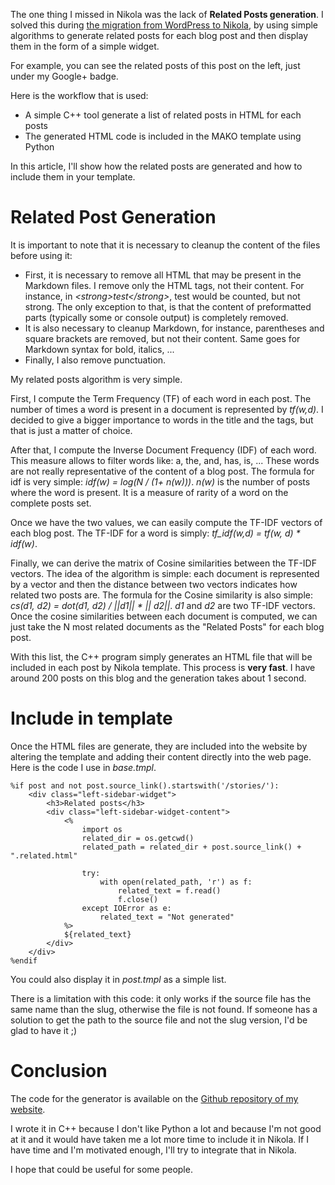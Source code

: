 The one thing I missed in Nikola was the lack of **Related Posts generation**. I solved this during [the migration from WordPress to Nikola](http://baptiste-wicht.com/posts/2014/03/migrated-from-wordpress-to-nikola.html), by using simple algorithms to generate related posts for each blog post and then display them in the form of a simple widget. 

For example, you can see the related posts of this post on the left, just under my Google+ badge. 

Here is the workflow that is used: 
 * A simple C++ tool generate a list of related posts in HTML for each posts
 * The generated HTML code is included in the MAKO template using Python

In this article, I'll show how the related posts are generated and how to include them in your template.

# Related Post Generation

It is important to note that it is necessary to cleanup the content of the files before using it: 
 * First, it is necessary to remove all HTML that may be present in the Markdown files. I remove only the HTML tags, not their content. For instance, in *&lt;strong&gt;test&lt;/strong&gt;*, test would be counted, but not strong. The only exception to that, is that the content of preformatted parts (typically some or console output) is completely removed.
 * It is also necessary to cleanup Markdown, for instance, parentheses and square brackets are removed, but not their content. Same goes for Markdown syntax for bold, italics, ...
 * Finally, I also remove punctuation. 

My related posts algorithm is very simple. 

First, I compute the Term Frequency (TF) of each word in each post. The number of times a word is present in a document is represented by *tf(w,d)*. I decided to give a bigger importance to words in the title and the tags, but that is just a matter of choice. 

After that, I compute the Inverse Document Frequency (IDF) of each word. This measure allows to filter words like: a, the, and, has, is, ... These words are not really representative of the content of a blog post. The formula for idf is very simple: *idf(w) = log(N / (1+ n(w)))*. *n(w)* is the number of posts where the word is present. It is a measure of rarity of a word on the complete posts set. 

Once we have the two values, we can easily compute the TF-IDF vectors of each blog post. The TF-IDF for a word is simply: *tf_idf(w,d) = tf(w, d) * idf(w)*. 

Finally, we can derive the matrix of Cosine similarities between the TF-IDF vectors. The idea of the algorithm is simple: each document is represented by a vector and then the distance between two vectors indicates how related two posts are. The formula for the Cosine similarity is also simple: *cs(d1, d2) = dot(d1, d2) / ||d1|| * || d2||*. *d1* and *d2* are two TF-IDF vectors. Once the cosine similarities between each document is computed, we can just take the N most related documents as the "Related Posts" for each blog post. 

With this list, the C++ program simply generates an HTML file that will be included in each post by Nikola template. This process is **very fast**. I have around 200 posts on this blog and the generation takes about 1 second. 

# Include in template

Once the HTML files are generate, they are included into the website by altering the template and adding their content directly into the web page. Here is the code I use in *base.tmpl*.

```mako
%if post and not post.source_link().startswith('/stories/'):
    <div class="left-sidebar-widget">
        <h3>Related posts</h3>
        <div class="left-sidebar-widget-content">
            <%
                import os
                related_dir = os.getcwd()
                related_path = related_dir + post.source_link() + ".related.html"

                try:
                    with open(related_path, 'r') as f:
                        related_text = f.read()
                        f.close()
                except IOError as e:
                    related_text = "Not generated"
            %>
            ${related_text}
        </div>
    </div>
%endif
```

You could also display it in *post.tmpl* as a simple list. 

There is a limitation with this code: it only works if the source file has the same name than the slug, otherwise the file is not found. If someone has a solution to get the path to the source file and not the slug version, I'd be glad to have it ;)

# Conclusion

The code for the generator is available on the [Github repository of my website](https://github.com/wichtounet/wichtounet.github.io/tree/master/src/related). 

I wrote it in C++ because I don't like Python a lot and because I'm not good at it and it would have taken me a lot more time to include it in Nikola. If I have time and I'm motivated enough, I'll try to integrate that in Nikola. 

I hope that could be useful for some people. 